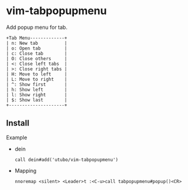 # vim-tabpopupmenu

Add popup menu for tab.

```text
+Tab Menu-------------+
| n: New tab          |
| o: Open tab         |
| c: Close tab        |
| O: Close others     |
| <: Close left tabs  |
| >: Close right tabs |
| H: Move to left     |
| L: Move to right    |
| ^: Show first       |
| h: Show left        |
| l: Show right       |
| $: Show last        |
+---------------------+
```

## Install

Example

- dein
  ```vim
  call dein#add('utubo/vim-tabpopupmenu')
  ```

- Mapping
  ```vim
  nnoremap <silent> <Leader>t :<C-u>call tabpopupmenu#popup()<CR>
  ```

